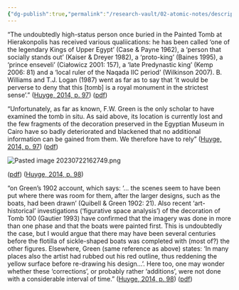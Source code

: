 ```yaml
---
{"dg-publish":true,"permalink":"/research-vault/02-atomic-notes/description-of-painted-tomb-100/"}
---
```


“The undoubtedly high-status person once buried in the Painted Tomb at Hierakonpolis has received various qualiications: he has been called ‘one of the legendary Kings of Upper Egypt’ (Case & Payne 1962), a ‘person that socially stands out’ (Kaiser & Dreyer 1982), a ‘proto-king’ (Baines 1995), a ‘prince enseveli’ (Ciałowicz 2001: 157), a ‘late Predynastic king’ (Kemp 2006: 81) and a ‘local ruler of the Naqada IIC period’ (Wilkinson 2007). B. Williams and T.J. Logan (1987) went as far as to say that ‘it would be perverse to deny that this [tomb] is a royal monument in the strictest sense’.” ([Huyge, 2014, p. 97](zotero://select/library/items/EYPX3L9X)) ([pdf](zotero://open-pdf/library/items/CU4GA9NI?page=6&annotation=I32YHDK8))

“Unfortunately, as far as known, F.W. Green is the only scholar to have examined the tomb in situ. As said above, its location is currently lost and the few fragments of the decoration preserved in the Egyptian Museum in Cairo have so badly deteriorated and blackened that no additional information can be gained from them. We therefore have to rely” ([Huyge, 2014, p. 97](zotero://select/library/items/EYPX3L9X)) ([pdf](zotero://open-pdf/library/items/CU4GA9NI?page=6&annotation=RWL54EMN))

![Pasted image 20230722162749.png](/img/user/zz%20Images%20Dump/Pasted%20image%2020230722162749.png)

([pdf](zotero://open-pdf/library/items/CU4GA9NI?page=7&annotation=3TI9UDFV)) ([Huyge, 2014, p. 98](zotero://select/library/items/EYPX3L9X))

“on Green’s 1902 account, which says: ‘... the scenes seem to have been put where there was room for them, after the larger designs, such as the boats, had been drawn’ (Quibell & Green 1902: 21). Also recent ‘art-historical’ investigations (‘figurative space analysis’) of the decoration of Tomb 100 (Gautier 1993) have confirmed that the imagery was done in more than one phase and that the boats were painted first. This is undoubtedly the case, but I would argue that there may have been several centuries before the flotilla of sickle-shaped boats was completed with (most of?) the other figures. Elsewhere, Green (same reference as above) states: ‘In many places also the artist had rubbed out his red outline, thus reddening the yellow surface before re-drawing his design...’. Here too, one may wonder whether these ‘corrections’, or probably rather ‘additions’, were not done with a considerable interval of time.” ([Huyge, 2014, p. 98](zotero://select/library/items/EYPX3L9X)) ([pdf](zotero://open-pdf/library/items/CU4GA9NI?page=7&annotation=PLFQXCXX))